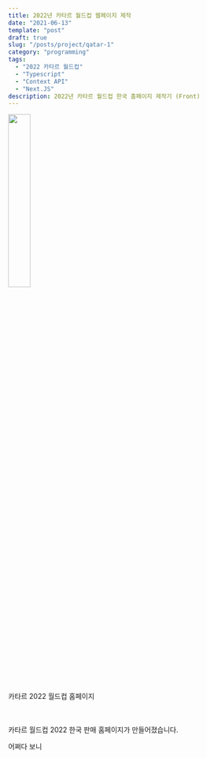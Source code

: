 ```yaml
---
title: 2022년 카타르 월드컵 웹페이지 제작
date: "2021-06-13"
template: "post"
draft: true
slug: "/posts/project/qatar-1"
category: "programming"
tags:
  - "2022 카타르 월드컵"
  - "Typescript"
  - "Context API"
  - "Next.JS"
description: 2022년 카타르 월드컵 한국 홈페이지 제작기 (Front)
---
```


<style>
.img {
  width:30%;
}
.img-block{
  margin-bottom:3rem;
}
</style>
<div class="img-block">
  <img class="img" width="80%" src="https://yohanproblogasset.s3.ap-northeast-2.amazonaws.com/images/20210613/events.travelflan.com.png">
  <figcaption>카타르 2022 월드컵 홈페이지</figcaption>
</div>




카타르 월드컵 2022 한국 판매 홈페이지가 만들어졌습니다.

어쩌다 보니 


